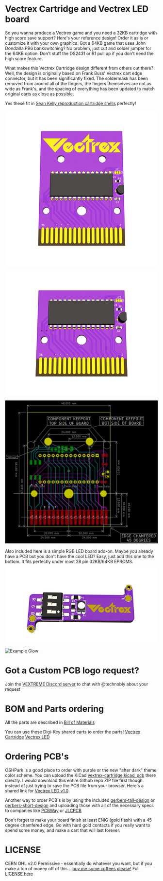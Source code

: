Vectrex Cartridge and Vectrex LED board
===

So you wanna produce a Vectrex game and you need a 32KB cartridge with high score save support? Here's your reference design! Order it as is or customize it with your own graphics.  Got a 64KB game that uses John Dondzilla PB6 bankswitching?  No problem, just cut and solder jumper for the 64KB option. Don't stuff the DS2431 or R1 pull up if you don't need the high score feature.

What makes this Vectrex Cartridge design different from others out there?  Well, the design is originally based on Frank Buss' Vectrex cart edge connector, but it has been significantly fixed.  The soldermask has been removed from around all of the fingers, the fingers themselves are not as wide as Frank's, and the spacing of everything has been updated to match original carts as close as possible.

Yes these fit in [Sean Kelly reproduction cartridge shells](http://www.vectrexmulti.com/order2.html#!/Vectrex-Empty-Cartridge-Shells/c/38886086/offset=0&sort=normal) perfectly!

![v1.1 Cartridge Render](images/vectrex-cartridge-v1.1-render.gif)

![v1.1 Cartridge Short Render](images/vectrex-cartridge-short-v1.1-render.gif)

![v1.1 Dimensions](images/vectrex-cartridge-v1.1-dimensions.png)

Also included here is a simple RGB LED board add-on.  Maybe you already have a PCB but you don't have the cool LED? Easy, just add this one to the bottom.  It fits perfectly under most 28 pin 32KB/64KB EPROMS.

![v1.0 LED Render](images/vectrex-led-v1.0-render.gif)

![Example Glow](images/belugadreams.png)

Got a Custom PCB logo request?
===
Join the [VEXTREME Discord server](https://discord.gg/VDssGVJ) to chat with @technobly about your request

BOM and Parts ordering
===

All the parts are described in [Bill of Materials](bom/)

You can use these Digi-Key shared carts to order the parts!
[Vectrex Cartridge](https://www.digikey.com/short/z9jq1b)
[Vectrex LED](https://www.digikey.com/short/z9j8bp)

Ordering PCB's
===

OSHPark is a good place to order with purple or the new "after dark" theme color scheme.  You can upload the KiCad [vextrex-cartridge.kicad_pcb](hardware/vextrex-cartridge.kicad_pcb) there directly.  I would download this entire Github repo ZIP file first though instead of just trying to save the PCB file from your browser.  Here's a shared link for [Vectrex LED v1.0](https://oshpark.com/shared_projects/dIH6AJOJ)

Another way to order PCB's is by using the included [gerbers-tall-design](gerbers/vectrex-cartridge-v1.1.zip) or [gerbers-short-design](gerbers/vectrex-cartridge-v1.1-short.zip) and uploading those with all of the necessary specs to companies like [PCBWay](https://www.pcbway.com) or [JLCPCB](https://jlcpcb.com)

Don't forget to make your board finish at least ENIG (gold flash) with a 45 degree chamfered edge.  Go with hard gold contacts if you really want to spend some money, and make a cart that will last forever.

LICENSE
===

CERN OHL v2.0 Permissive - essentially do whatever you want, but if you make a ton of money off of this... [buy me some coffees please!](https://buymeacoffee.com/XzUGYrhL3)  Full [LICENSE here](LICENSE)

